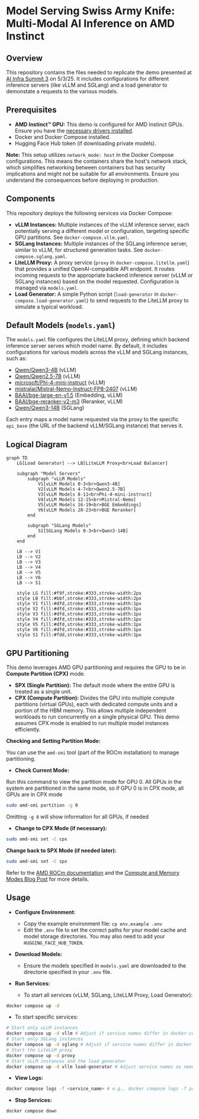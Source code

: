 # Model Serving Swiss Army Knife: Multi-Modal AI Inference on AMD Instinct

## Overview

This repository contains the files needed to replicate the demo presented at [AI Infra Summit 3](https://aiinfra.live) on 5/3/25. It includes configurations for different inference servers (like vLLM and SGLang) and a load generator to demonstate a requests to the various models.

## Prerequisites

* **AMD Instinct™ GPU:** This demo is configured for AMD Instinct GPUs. Ensure you have the [necessary drivers installed](https://rocm.docs.amd.com/projects/install-on-linux/en/latest/install/quick-start.html).
* Docker and Docker Compose installed.
* Hugging Face Hub token (if downloading private models).

**Note:** This setup utilizes `network_mode: host` in the Docker Compose configurations. This means the containers share the host's network stack, which simplifies networking between containers but has security implications and might not be suitable for all environments. Ensure you understand the consequences before deploying in production.

## Components

This repository deploys the following services via Docker Compose:

* **vLLM Instances:** Multiple instances of the vLLM inference server, each potentially serving a different model or configuration, targeting specific GPU partitions. See `docker-compose.vllm.yaml`.
* **SGLang Instances:** Multiple instances of the SGLang inference server, similar to vLLM, for structured generation tasks. See `docker-compose.sglang.yaml`.
* **LiteLLM Proxy:** A proxy service (`proxy` in `docker-compose.litellm.yaml`) that provides a unified OpenAI-compatible API endpoint. It routes incoming requests to the appropriate backend inference server (vLLM or SGLang instances) based on the model requested. Configuration is managed via `models.yaml`.
* **Load Generator:** A simple Python script (`load-generator` in `docker-compose.load-generator.yaml`) to send requests to the LiteLLM proxy to simulate a typical workload.

## Default Models (`models.yaml`)

The `models.yaml` file configures the LiteLLM proxy, defining which backend inference server serves which model name. By default, it includes configurations for various models across the vLLM and SGLang instances, such as:

* [Qwen/Qwen3-4B](https://huggingface.co/Qwen/Qwen3-4B) (vLLM)
* [Qwen/Qwen2.5-7B](https://huggingface.co/Qwen/Qwen2.5-7B) (vLLM)
* [microsoft/Phi-4-mini-instruct](https://huggingface.co/microsoft/Phi-4-mini-instruct) (vLLM)
* [mistralai/Mistral-Nemo-Instruct-FP8-2407](https://huggingface.co/mistralai/Mistral-Nemo-Instruct-FP8-2407) (vLLM)
* [BAAI/bge-large-en-v1.5](https://huggingface.co/BAAI/bge-large-en-v1.5) (Embedding, vLLM)
* [BAAI/bge-reranker-v2-m3](https://huggingface.co/BAAI/bge-reranker-v2-m3) (Reranker, vLLM)
* [Qwen/Qwen3-14B](https://huggingface.co/Qwen/Qwen3-14B) (SGLang)

Each entry maps a model name requested via the proxy to the specific `api_base` (the URL of the backend vLLM/SGLang instance) that serves it.

## Logical Diagram

```mermaid
graph TD
    LG[Load Generator] --> LB[LiteLLM Proxy<br>Load Balancer]
    
    subgraph "Model Servers"
        subgraph "vLLM Models"
            V1[vLLM Models 0-3<br>Qwen3-4B]
            V2[vLLM Models 4-7<br>Qwen2.5-7B]
            V3[vLLM Models 8-11<br>Phi-4-mini-instruct]
            V4[vLLM Models 12-15<br>Mistral-Nemo]
            V5[vLLM Models 16-19<br>BGE Embeddings]
            V6[vLLM Models 20-23<br>BGE Reranker]
        end
        
        subgraph "SGLang Models"
            S1[SGLang Models 0-3<br>Qwen3-14B]
        end
    end
    
    LB --> V1
    LB --> V2
    LB --> V3
    LB --> V4
    LB --> V5
    LB --> V6
    LB --> S1

    style LG fill:#f9f,stroke:#333,stroke-width:2px
    style LB fill:#bbf,stroke:#333,stroke-width:2px
    style V1 fill:#dfd,stroke:#333,stroke-width:1px
    style V2 fill:#dfd,stroke:#333,stroke-width:1px
    style V3 fill:#dfd,stroke:#333,stroke-width:1px
    style V4 fill:#dfd,stroke:#333,stroke-width:1px
    style V5 fill:#dfd,stroke:#333,stroke-width:1px
    style V6 fill:#dfd,stroke:#333,stroke-width:1px
    style S1 fill:#fdd,stroke:#333,stroke-width:1px
```

## GPU Partitioning

This demo leverages AMD GPU partitioning and requires the GPU to be in **Compute Partition (CPX)** mode.

* **SPX (Single Partition):** The default mode where the entire GPU is treated as a single unit.
* **CPX (Compute Partition):** Divides the GPU into multiple compute partitions (virtual GPUs), each with dedicated compute units and a portion of the HBM memory. This allows multiple independent workloads to run concurrently on a single physical GPU. This demo assumes CPX mode is enabled to run multiple model instances efficiently.

**Checking and Setting Partition Mode:**

You can use the `amd-smi` tool (part of the ROCm installation) to manage partitioning.

* **Check Current Mode:**

Run this command to view the partition mode for GPU 0. All GPUs in the system are partitioned in the same mode, so if GPU 0 is in CPX mode, all GPUs are in CPX mode

```bash
sudo amd-smi partition -g 0
```

Omitting `-g 0` will show information for all GPUs, if needed

* **Change to CPX Mode (if necessary):**

```bash
sudo amd-smi set -C cpx
```

**Change back to SPX Mode (if needed later):**

```bash
sudo amd-smi set -C spx
```

Refer to the [AMD ROCm documentation](https://rocm.docs.amd.com/) and the [Compute and Memory Modes Blog Post](https://rocm.blogs.amd.com/software-tools-optimization/compute-memory-modes/README.html) for more details.

## Usage

* **Configure Environment:**
  * Copy the example environment file: `cp env.example .env`
  * Edit the `.env` file to set the correct paths for your model cache and model storage directories. You may also need to add your `HUGGING_FACE_HUB_TOKEN`.

* **Download Models:**
  * Ensure the models specified in `models.yaml` are downloaded to the directorie specified in your `.env` file.

* **Run Services:**
  * To start all services (vLLM, SGLang, LiteLLM Proxy, Load Generator):

```bash
docker compose up -d
```

* To start specific services:

```bash
# Start only vLLM instances
docker compose up -d vllm # Adjust if service names differ in docker-compose.vllm.yaml
# Start only SGLang instances
docker compose up -d sglang # Adjust if service names differ in docker-compose.sglang.yaml
# Start the LiteLLM proxy
docker compose up -d proxy
# Start vLLM instances and the load generator
docker compose up -d vllm load-generator # Adjust service names as needed
```

* **View Logs:**

```bash
docker compose logs -f <service_name> # e.g., docker compose logs -f proxy
```

* **Stop Services:**

```bash
docker compose down
```
